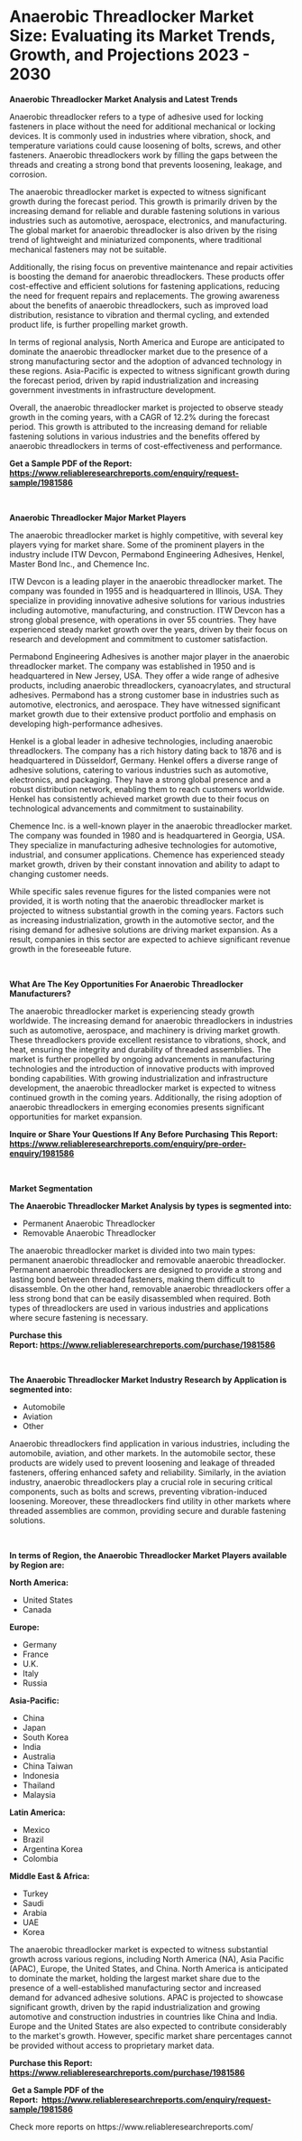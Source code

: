 <p><h1>Anaerobic Threadlocker Market Size: Evaluating its Market Trends, Growth, and Projections 2023 - 2030</h1></p><p><strong>Anaerobic Threadlocker Market Analysis and Latest Trends</strong></p>
<p><p>Anaerobic threadlocker refers to a type of adhesive used for locking fasteners in place without the need for additional mechanical or locking devices. It is commonly used in industries where vibration, shock, and temperature variations could cause loosening of bolts, screws, and other fasteners. Anaerobic threadlockers work by filling the gaps between the threads and creating a strong bond that prevents loosening, leakage, and corrosion.</p><p>The anaerobic threadlocker market is expected to witness significant growth during the forecast period. This growth is primarily driven by the increasing demand for reliable and durable fastening solutions in various industries such as automotive, aerospace, electronics, and manufacturing. The global market for anaerobic threadlocker is also driven by the rising trend of lightweight and miniaturized components, where traditional mechanical fasteners may not be suitable.</p><p>Additionally, the rising focus on preventive maintenance and repair activities is boosting the demand for anaerobic threadlockers. These products offer cost-effective and efficient solutions for fastening applications, reducing the need for frequent repairs and replacements. The growing awareness about the benefits of anaerobic threadlockers, such as improved load distribution, resistance to vibration and thermal cycling, and extended product life, is further propelling market growth.</p><p>In terms of regional analysis, North America and Europe are anticipated to dominate the anaerobic threadlocker market due to the presence of a strong manufacturing sector and the adoption of advanced technology in these regions. Asia-Pacific is expected to witness significant growth during the forecast period, driven by rapid industrialization and increasing government investments in infrastructure development.</p><p>Overall, the anaerobic threadlocker market is projected to observe steady growth in the coming years, with a CAGR of 12.2% during the forecast period. This growth is attributed to the increasing demand for reliable fastening solutions in various industries and the benefits offered by anaerobic threadlockers in terms of cost-effectiveness and performance.</p></p>
<p><strong>Get a Sample PDF of the Report:&nbsp; <a href="https://www.reliableresearchreports.com/enquiry/request-sample/1981586">https://www.reliableresearchreports.com/enquiry/request-sample/1981586</a></strong></p>
<p>&nbsp;</p>
<p><strong>Anaerobic Threadlocker Major Market Players</strong></p>
<p><p>The anaerobic threadlocker market is highly competitive, with several key players vying for market share. Some of the prominent players in the industry include ITW Devcon, Permabond Engineering Adhesives, Henkel, Master Bond Inc., and Chemence Inc.</p><p>ITW Devcon is a leading player in the anaerobic threadlocker market. The company was founded in 1955 and is headquartered in Illinois, USA. They specialize in providing innovative adhesive solutions for various industries including automotive, manufacturing, and construction. ITW Devcon has a strong global presence, with operations in over 55 countries. They have experienced steady market growth over the years, driven by their focus on research and development and commitment to customer satisfaction.</p><p>Permabond Engineering Adhesives is another major player in the anaerobic threadlocker market. The company was established in 1950 and is headquartered in New Jersey, USA. They offer a wide range of adhesive products, including anaerobic threadlockers, cyanoacrylates, and structural adhesives. Permabond has a strong customer base in industries such as automotive, electronics, and aerospace. They have witnessed significant market growth due to their extensive product portfolio and emphasis on developing high-performance adhesives.</p><p>Henkel is a global leader in adhesive technologies, including anaerobic threadlockers. The company has a rich history dating back to 1876 and is headquartered in Düsseldorf, Germany. Henkel offers a diverse range of adhesive solutions, catering to various industries such as automotive, electronics, and packaging. They have a strong global presence and a robust distribution network, enabling them to reach customers worldwide. Henkel has consistently achieved market growth due to their focus on technological advancements and commitment to sustainability.</p><p>Chemence Inc. is a well-known player in the anaerobic threadlocker market. The company was founded in 1980 and is headquartered in Georgia, USA. They specialize in manufacturing adhesive technologies for automotive, industrial, and consumer applications. Chemence has experienced steady market growth, driven by their constant innovation and ability to adapt to changing customer needs.</p><p>While specific sales revenue figures for the listed companies were not provided, it is worth noting that the anaerobic threadlocker market is projected to witness substantial growth in the coming years. Factors such as increasing industrialization, growth in the automotive sector, and the rising demand for adhesive solutions are driving market expansion. As a result, companies in this sector are expected to achieve significant revenue growth in the foreseeable future.</p></p>
<p>&nbsp;</p>
<p><strong>What Are The Key Opportunities For Anaerobic Threadlocker Manufacturers?</strong></p>
<p><p>The anaerobic threadlocker market is experiencing steady growth worldwide. The increasing demand for anaerobic threadlockers in industries such as automotive, aerospace, and machinery is driving market growth. These threadlockers provide excellent resistance to vibrations, shock, and heat, ensuring the integrity and durability of threaded assemblies. The market is further propelled by ongoing advancements in manufacturing technologies and the introduction of innovative products with improved bonding capabilities. With growing industrialization and infrastructure development, the anaerobic threadlocker market is expected to witness continued growth in the coming years. Additionally, the rising adoption of anaerobic threadlockers in emerging economies presents significant opportunities for market expansion.</p></p>
<p><strong>Inquire or Share Your Questions If Any Before Purchasing This Report: <a href="https://www.reliableresearchreports.com/enquiry/pre-order-enquiry/1981586">https://www.reliableresearchreports.com/enquiry/pre-order-enquiry/1981586</a></strong></p>
<p>&nbsp;</p>
<p><strong>Market Segmentation</strong></p>
<p><strong>The Anaerobic Threadlocker Market Analysis by types is segmented into:</strong></p>
<p><ul><li>Permanent Anaerobic Threadlocker</li><li>Removable Anaerobic Threadlocker</li></ul></p>
<p><p>The anaerobic threadlocker market is divided into two main types: permanent anaerobic threadlocker and removable anaerobic threadlocker. Permanent anaerobic threadlockers are designed to provide a strong and lasting bond between threaded fasteners, making them difficult to disassemble. On the other hand, removable anaerobic threadlockers offer a less strong bond that can be easily disassembled when required. Both types of threadlockers are used in various industries and applications where secure fastening is necessary.</p></p>
<p><strong>Purchase this Report:&nbsp;<a href="https://www.reliableresearchreports.com/purchase/1981586">https://www.reliableresearchreports.com/purchase/1981586</a></strong></p>
<p>&nbsp;</p>
<p><strong>The Anaerobic Threadlocker Market Industry Research by Application is segmented into:</strong></p>
<p><ul><li>Automobile</li><li>Aviation</li><li>Other</li></ul></p>
<p><p>Anaerobic threadlockers find application in various industries, including the automobile, aviation, and other markets. In the automobile sector, these products are widely used to prevent loosening and leakage of threaded fasteners, offering enhanced safety and reliability. Similarly, in the aviation industry, anaerobic threadlockers play a crucial role in securing critical components, such as bolts and screws, preventing vibration-induced loosening. Moreover, these threadlockers find utility in other markets where threaded assemblies are common, providing secure and durable fastening solutions.</p></p>
<p>&nbsp;</p>
<p><strong>In terms of Region, the Anaerobic Threadlocker Market Players available by Region are:</strong></p>
<p>
    <p> <strong> North America: </strong>
        <ul>
            <li>United States</li>
            <li>Canada</li>
        </ul>
        </p> 
    <p> <strong> Europe: </strong>
        <ul>
            <li>Germany</li>
            <li>France</li>
            <li>U.K.</li>
            <li>Italy</li>
            <li>Russia</li>
        </ul>
        </p> 
    <p> <strong> Asia-Pacific: </strong>
        <ul>
            <li>China</li>
            <li>Japan</li>
            <li>South Korea</li>
            <li>India</li>
            <li>Australia</li>
            <li>China Taiwan</li>
            <li>Indonesia</li>
            <li>Thailand</li>
            <li>Malaysia</li>
        </ul>
        </p> 
    <p> <strong> Latin America: </strong>
        <ul>
            <li>Mexico</li>
            <li>Brazil</li>
            <li>Argentina Korea</li>
            <li>Colombia</li>
        </ul>
        </p> 
    <p> <strong> Middle East & Africa: </strong>
        <ul>
            <li>Turkey</li>
            <li>Saudi</li>
            <li>Arabia</li>
            <li>UAE</li>
            <li>Korea</li>
        </ul>
    </p>
    </p>
<p><p>The anaerobic threadlocker market is expected to witness substantial growth across various regions, including North America (NA), Asia Pacific (APAC), Europe, the United States, and China. North America is anticipated to dominate the market, holding the largest market share due to the presence of a well-established manufacturing sector and increased demand for advanced adhesive solutions. APAC is projected to showcase significant growth, driven by the rapid industrialization and growing automotive and construction industries in countries like China and India. Europe and the United States are also expected to contribute considerably to the market's growth. However, specific market share percentages cannot be provided without access to proprietary market data.</p></p>
<p><strong>Purchase this Report: <a href="https://www.reliableresearchreports.com/purchase/1981586">https://www.reliableresearchreports.com/purchase/1981586</a></strong></p>
<p>&nbsp;<strong>Get a Sample PDF of the Report:&nbsp;&nbsp;<a href="https://www.reliableresearchreports.com/enquiry/request-sample/1981586">https://www.reliableresearchreports.com/enquiry/request-sample/1981586</a></strong></p>
<p><strong></strong></p>
<p>Check more reports on https://www.reliableresearchreports.com/</p>